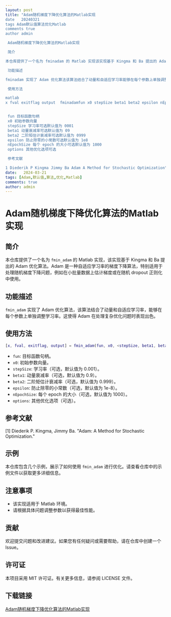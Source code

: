 ```yaml
---
layout: post
title: "Adam随机梯度下降优化算法的Matlab实现
date   20240321
tags Adam默认值算法优化Matlab
comments true
author admin

 Adam随机梯度下降优化算法的Matlab实现

 简介

本仓库提供了一个名为 fminadam 的 Matlab 实现该实现基于 Kingma 和 Ba 提出的 Adam 优化算法Adam 是一种自适应学习率的梯度下降算法特别适用于处理随机梯度下降问题例如在小批量数据上估计梯度或在随机 dropout 正则化中使用

 功能描述

fminadam 实现了 Adam 优化算法该算法结合了动量和自适应学习率能够在每个参数上单独调整学习率这使得 Adam 在处理复杂优化问题时表现出色

 使用方法

matlab
x fval exitflag output  fminadamfun x0 stepSize beta1 beta2 epsilon nEpochSize options


 fun 目标函数句柄
 x0 初始参数向量
 stepSize 学习率可选默认值为 0001
 beta1 动量衰减率可选默认值为 09
 beta2 二阶矩估计衰减率可选默认值为 0999
 epsilon 防止除零的小常数可选默认值为 1e8
 nEpochSize 每个 epoch 的大小可选默认值为 1000
 options 其他优化选项可选

 参考文献

1 Diederik P Kingma Jimmy Ba Adam A Method for Stochastic Optimization"
date:   2024-03-21
tags: [Adam,默认值,算法,优化,Matlab]
comments: true
author: admin
---
```

# Adam随机梯度下降优化算法的Matlab实现

## 简介

本仓库提供了一个名为 `fmin_adam` 的 Matlab 实现，该实现基于 Kingma 和 Ba 提出的 Adam 优化算法。Adam 是一种自适应学习率的梯度下降算法，特别适用于处理随机梯度下降问题，例如在小批量数据上估计梯度或在随机 dropout 正则化中使用。

## 功能描述

`fmin_adam` 实现了 Adam 优化算法，该算法结合了动量和自适应学习率，能够在每个参数上单独调整学习率。这使得 Adam 在处理复杂优化问题时表现出色。

## 使用方法

```matlab
[x, fval, exitflag, output] = fmin_adam(fun, x0, <stepSize, beta1, beta2, epsilon, nEpochSize, options>)
```

- `fun`: 目标函数句柄。
- `x0`: 初始参数向量。
- `stepSize`: 学习率（可选，默认值为 0.001）。
- `beta1`: 动量衰减率（可选，默认值为 0.9）。
- `beta2`: 二阶矩估计衰减率（可选，默认值为 0.999）。
- `epsilon`: 防止除零的小常数（可选，默认值为 1e-8）。
- `nEpochSize`: 每个 epoch 的大小（可选，默认值为 1000）。
- `options`: 其他优化选项（可选）。

## 参考文献

[1] Diederik P. Kingma, Jimmy Ba. "Adam: A Method for Stochastic Optimization."

## 示例

本仓库包含几个示例，展示了如何使用 `fmin_adam` 进行优化。请查看仓库中的示例文件以获取更多详细信息。

## 注意事项

- 该实现适用于 Matlab 环境。
- 请根据具体问题调整参数以获得最佳性能。

## 贡献

欢迎提交问题和改进建议。如果您有任何疑问或需要帮助，请在仓库中创建一个 Issue。

## 许可证

本项目采用 MIT 许可证。有关更多信息，请参阅 LICENSE 文件。

## 下载链接

[Adam随机梯度下降优化算法的Matlab实现](https://pan.quark.cn/s/0d652b1bf220)